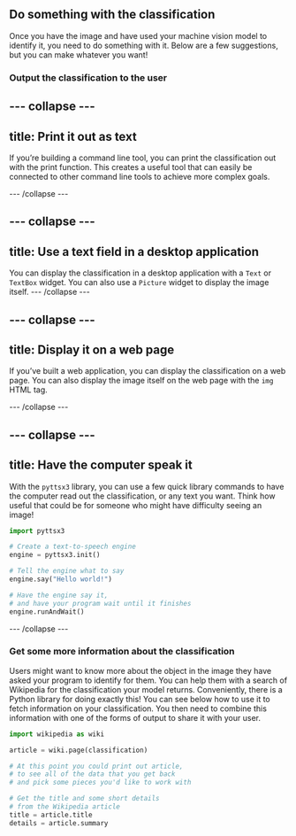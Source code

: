 ## Do something with the classification

Once you have the image and have used your machine vision model to identify it, you need to do something with it. Below are a few suggestions, but you can make whatever you want!

### Output the classification to the user

--- collapse ---
---
title: Print it out as text
---

If you’re building a command line tool, you can print the classification out with the print function. This creates a useful tool that can easily be connected to other command line tools to achieve more complex goals.

--- /collapse ---

--- collapse ---
---
title: Use a text field in a desktop application
---

You can display the classification in a desktop application with a `Text` or `TextBox` widget. You can also use a `Picture` widget to display the image itself. 
--- /collapse ---

--- collapse ---
---
title: Display it on a web page
---

If you’ve built a web application, you can display the classification on a web page. You can also display the image itself on the web page with the `img` HTML tag.

--- /collapse ---

--- collapse ---
---
title: Have the computer speak it
---
With the `pyttsx3` library, you can use a few quick library commands to have the computer read out the classification, or any text you want. Think how useful that could be for someone who might have difficulty seeing an image!

```python
import pyttsx3

# Create a text-to-speech engine
engine = pyttsx3.init()

# Tell the engine what to say
engine.say("Hello world!")

# Have the engine say it, 
# and have your program wait until it finishes
engine.runAndWait()
```
--- /collapse --- 

### Get some more information about the classification
Users might want to know more about the object in the image they have asked your program to identify for them. You can help them with a search of Wikipedia for the classification your model returns. Conveniently, there is a Python library for doing exactly this! You can see below how to use it to fetch information on your classification. You then need to combine this information with one of the forms of output to share it with your user.

```python
import wikipedia as wiki

article = wiki.page(classification)

# At this point you could print out article, 
# to see all of the data that you get back 
# and pick some pieces you'd like to work with

# Get the title and some short details 
# from the Wikipedia article
title = article.title
details = article.summary
```
